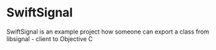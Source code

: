 # SwiftSignal
SwiftSignal is an example project how someone can export a class from libsignal - client to Objective C 

